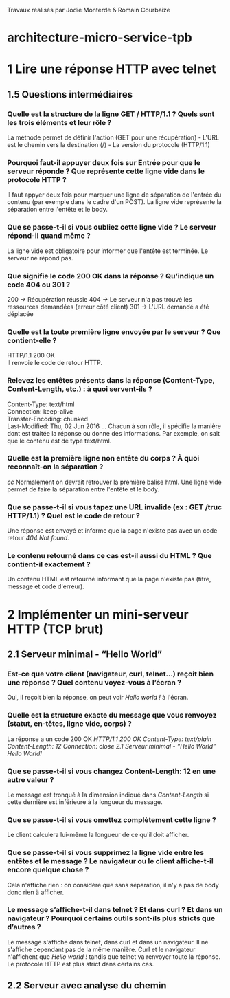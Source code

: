 Travaux réalisés par Jodie Monterde & Romain Courbaize

# architecture-micro-service-tpb

# 1 Lire une réponse HTTP avec telnet
## 1.5 Questions intermédiaires
### Quelle est la structure de la ligne GET / HTTP/1.1 ? Quels sont les trois éléments et leur rôle ?
La méthode permet de définir l'action (GET pour une récupération) - L'URL est le chemin vers la destination (/) - La version du protocole (HTTP/1.1)
### Pourquoi faut-il appuyer deux fois sur Entrée pour que le serveur réponde ? Que représente cette ligne vide dans le protocole HTTP ?
Il faut appyer deux fois pour marquer une ligne de séparation de l'entrée du contenu (par exemple dans le cadre d'un POST).
La ligne vide représente la séparation entre l'entête et le body.
### Que se passe-t-il si vous oubliez cette ligne vide ? Le serveur répond-il quand même ?
La ligne vide est obligatoire pour informer que l'entête est terminée. Le serveur ne répond pas.
### Que signifie le code 200 OK dans la réponse ? Qu’indique un code 404 ou 301 ?
200 -> Récupération réussie
404 -> Le serveur n'a pas trouvé les ressources demandées (erreur côté client)
301 -> L'URL demandé a été déplacée
### Quelle est la toute première ligne envoyée par le serveur ? Que contient-elle ?
HTTP/1.1 200 OK\
Il renvoie le code de retour HTTP.
### Relevez les entêtes présents dans la réponse (Content-Type, Content-Length, etc.) : à quoi servent-ils ?
Content-Type: text/html\
Connection: keep-alive\
Transfer-Encoding: chunked\
Last-Modified: Thu, 02 Jun 2016 ...
Chacun à son rôle, il spécifie la manière dont est traitée la réponse ou donne des informations. Par exemple, on sait que le contenu est de type text/html.
### Quelle est la première ligne non entête du corps ? À quoi reconnaît-on la séparation ?
_cc_ Normalement on devrait retrouver la première balise html.
Une ligne vide permet de faire la séparation entre l'entête et le body.
### Que se passe-t-il si vous tapez une URL invalide (ex : GET /truc HTTP/1.1) ? Quel est le code de retour ?
Une réponse est envoyé et informe que la page n'existe pas avec un code retour _404 Not found_.
### Le contenu retourné dans ce cas est-il aussi du HTML ? Que contient-il exactement ?
Un contenu HTML est retourné informant que la page n'existe pas (titre, message et code d'erreur).

# 2 Implémenter un mini-serveur HTTP (TCP brut)
## 2.1 Serveur minimal - “Hello World”
### Est-ce que votre client (navigateur, curl, telnet…) reçoit bien une réponse ? Quel contenu voyez-vous à l’écran ?
Oui, il reçoit bien la réponse, on peut voir _Hello world !_ à l'écran.
### Quelle est la structure exacte du message que vous renvoyez (statut, en-têtes, ligne vide, corps) ?
La réponse a un code 200 OK
_HTTP/1.1 200 OK
Content-Type: text/plain
Content-Length: 12
Connection: close
2.1 Serveur minimal - “Hello World”
Hello World!_
### Que se passe-t-il si vous changez Content-Length: 12 en une autre valeur ?
Le message est tronqué à la dimension indiqué dans _Content-Length_ si cette dernière est inférieure à la longueur du message.
### Que se passe-t-il si vous omettez complètement cette ligne ?
Le client calculera lui-même la longueur de ce qu'il doit afficher.
### Que se passe-t-il si vous supprimez la ligne vide entre les entêtes et le message ? Le navigateur ou le client affiche-t-il encore quelque chose ?
Cela n'affiche rien : on considère que sans séparation, il n'y a pas de body donc rien à afficher.
###  Le message s’affiche-t-il dans telnet ? Et dans curl ? Et dans un navigateur ? Pourquoi certains outils sont-ils plus stricts que d’autres ?
Le message s'affiche dans telnet, dans curl et dans un navigateur. Il ne s'affiche cependant pas de la même manière. Curl et le navigateur n'affichent que _Hello world !_ tandis que telnet va renvoyer toute la réponse.\
Le protocole HTTP est plus strict dans certains cas.

## 2.2 Serveur avec analyse du chemin
